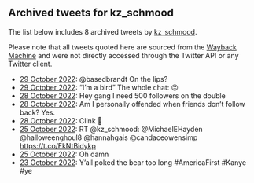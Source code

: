 ## Archived tweets for kz_schmood

The list below includes 8 archived tweets by
[kz_schmood](https://twitter.com/kz_schmood).

Please note that all tweets quoted here are sourced from the
[Wayback Machine](https://web.archive.org) and were not directly accessed through the Twitter API or
any Twitter client.

* [29 October 2022](https://web.archive.org/web/20221029041856/https://twitter.com/kz_schmood/status/1586210954831974400): @basedbrandt On the lips? <!--1586210954831974400-->
* [29 October 2022](https://web.archive.org/web/20221029044812/https://twitter.com/kz_schmood/status/1586164743055855617): “I’m a bird”   The whole chat: 😐 <!--1586164743055855617-->
* [28 October 2022](https://web.archive.org/web/20221029050056/https://twitter.com/kz_schmood/status/1586093577721024522): Hey gang I need 500 followers on the double <!--1586093577721024522-->
* [28 October 2022](https://web.archive.org/web/20221029044751/https://twitter.com/kz_schmood/status/1586011837518483456): Am I personally offended when friends don’t follow back?  Yes. <!--1586011837518483456-->
* [28 October 2022](https://web.archive.org/web/20221028033610/https://twitter.com/kz_schmood/status/1585837804386676736): Clink 🥂 <!--1585837804386676736-->
* [25 October 2022](https://web.archive.org/web/20221025045236/https://twitter.com/kz_schmood/status/1584769875851218945): RT @kz_schmood: @MichaelEHayden @halloweenghoul8 @hannahgais @candaceowensimp https://t.co/FkNtBidykp <!--1584769875851218945-->
* [25 October 2022](https://web.archive.org/web/20221025042035/https://twitter.com/kz_schmood/status/1584704510500700160): Oh damn <!--1584704510500700160-->
* [23 October 2022](https://web.archive.org/web/20221025214402/https://twitter.com/kz_schmood/status/1583972217842716672?s=19): Y’all poked the bear too long #AmericaFirst #Kanye #ye <!--1583972217842716672-->

